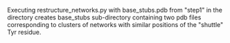 Executing restructure_networks.py with base_stubs.pdb from "step1" in the directory creates base_stubs sub-directory containing two pdb files corresponding to clusters of networks with similar positions of the "shuttle" Tyr residue.